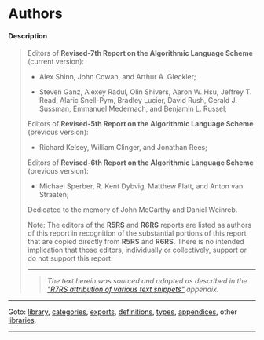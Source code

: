 

<a id='appendix__r7rs__authors'></a>

# Authors


<a id='appendix__r7rs__authors__description'></a>

#### Description

> Editors of __Revised-7th Report on the Algorithmic Language Scheme__ (current version):
> 
>   * Alex Shinn,
>     John Cowan, and
>     Arthur A. Gleckler;
> 
>   * Steven Ganz,
>     Alexey Radul,
>     Olin Shivers,
>     Aaron W. Hsu,
>     Jeffrey T. Read,
>     Alaric Snell-Pym,
>     Bradley Lucier,
>     David Rush,
>     Gerald J. Sussman,
>     Emmanuel Medernach, and
>     Benjamin L. Russel;
> 
> Editors of __Revised-5th Report on the Algorithmic Language Scheme__ (previous version):
> 
>   * Richard Kelsey,
>     William Clinger, and
>     Jonathan Rees;
> 
> Editors of __Revised-6th Report on the Algorithmic Language Scheme__ (previous version):
> 
>   * Michael Sperber,
>     R. Kent Dybvig,
>     Matthew Flatt, and
>     Anton van Straaten;
> 
> Dedicated to the memory of John McCarthy and Daniel Weinreb.
> 
> Note: The editors of the __R5RS__ and __R6RS__ reports are
> listed as authors of this report in recognition of the substantial
> portions of this report that are copied directly from __R5RS__ and __R6RS__.
> There is no intended implication that those editors, individually or
> collectively, support or do not support this report.
> 
> 
> ----
> > *The text herein was sourced and adapted as described in the ["R7RS attribution of various text snippets"](../../r7rs/appendices/attribution.md#appendix__r7rs__attribution) appendix.*

----

Goto: [library](../../r7rs/_index.md#library__r7rs), [categories](../../r7rs/categories/_index.md#toc__r7rs__categories), [exports](../../r7rs/exports/_index.md#toc__r7rs__exports), [definitions](../../r7rs/definitions/_index.md#toc__r7rs__definitions), [types](../../r7rs/types/_index.md#toc__r7rs__types), [appendices](../../r7rs/appendices/_index.md#toc__r7rs__appendices), other [libraries](../../_libraries.md#toc__libraries).

----

